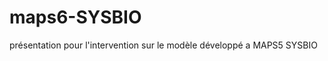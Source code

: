 maps6-SYSBIO
============

présentation pour l'intervention sur le modèle développé a MAPS5 SYSBIO 
